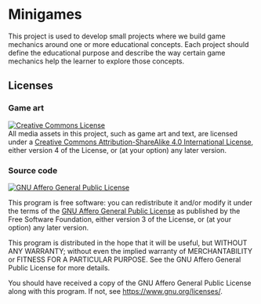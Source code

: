 # Minigames

This project is used to develop small projects where we build game mechanics around one or more educational concepts. Each project should define the educational purpose and describe the way certain game mechanics help the learner to explore those concepts.

## Licenses

### Game art

<a rel="license" href="http://creativecommons.org/licenses/by-sa/4.0/"><img alt="Creative Commons License" style="border-width:0" src="https://i.creativecommons.org/l/by-sa/4.0/88x31.png" /></a><br />All media assets in this project, such as game art and text, are licensed under a <a rel="license" href="http://creativecommons.org/licenses/by-sa/4.0/">Creative Commons Attribution-ShareAlike 4.0 International License</a>, either version 4 of the License, or (at your option) any later version.

### Source code

<a rel="license" href="https://www.gnu.org/licenses/agpl-3.0.html"><img alt="GNU Affero General Public License" style="border-width:0" src="https://www.gnu.org/graphics/agplv3-155x51.png" /></a>

This program is free software: you can redistribute it and/or modify it under the terms of the [GNU Affero General Public License](https://www.gnu.org/licenses/agpl-3.0.html) as published by the Free Software Foundation, either version 3 of the License, or (at your option) any later version.

This program is distributed in the hope that it will be useful, but WITHOUT ANY WARRANTY; without even the implied warranty of MERCHANTABILITY or FITNESS FOR A PARTICULAR PURPOSE. See the GNU Affero General Public License for more details.

You should have received a copy of the GNU Affero General Public License along with this program. If not, see <https://www.gnu.org/licenses/>.
